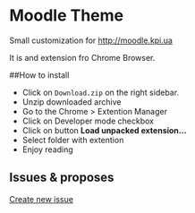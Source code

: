 # Moodle Theme

Small customization for http://moodle.kpi.ua

It is and extension fro Chrome Browser.

##How to install

- Click on `Download.zip` on the right sidebar. 
- Unzip downloaded archive
- Go to the Chrome > Extention Manager
- Click on Developer mode checkbox
- Click on button **Load unpacked extension...**
- Select folder with extention
- Enjoy reading

## Issues & proposes

[Create new issue](https://github.com/alexeybondarenko/moodle-theme/issues/new)
